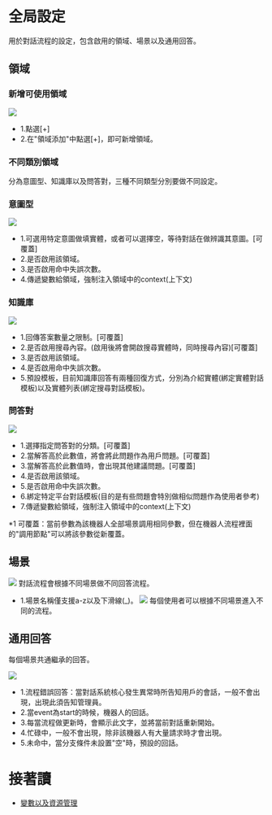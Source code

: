 # 全局設定
用於對話流程的設定，包含啟用的領域、場景以及通用回答。

## 領域

### 新增可使用領域
![](../../../../images/docs/Image059.png)
- 1.點選[+]
- 2.在"領域添加"中點選[+]，即可新增領域。

### 不同類別領域
分為意圖型、知識庫以及問答對，三種不同類型分別要做不同設定。

### 意圖型
![](../../../../images/docs/Image060.png)
- 1.可選用特定意圖做填實體，或者可以選擇空，等待對話在做辨識其意圖。[可覆蓋]
- 2.是否啟用該領域。
- 3.是否啟用命中失誤次數。
- 4.傳遞變數給領域，強制注入領域中的context(上下文)

### 知識庫
![](../../../../images/docs/Image062.png)
- 1.回傳答案數量之限制。[可覆蓋]
- 2.是否啟用搜尋內容。(啟用後將會開啟搜尋實體時，同時搜尋內容)[可覆蓋]
- 3.是否啟用該領域。
- 4.是否啟用命中失誤次數。
- 5.預設模板，目前知識庫回答有兩種回復方式，分別為介紹實體(綁定實體對話模板)以及實體列表(綁定搜尋對話模板)。

### 問答對
![](../../../../images/docs/Image061.png)
- 1.選擇指定問答對的分類。[可覆蓋]
- 2.當解答高於此數值，將會將此問題作為用戶問題。[可覆蓋]
- 3.當解答高於此數值時，會出現其他建議問題。[可覆蓋]
- 4.是否啟用該領域。
- 5.是否啟用命中失誤次數。
- 6.綁定特定平台對話模板(目的是有些問題會特別做相似問題作為使用者參考)
- 7.傳遞變數給領域，強制注入領域中的context(上下文)

*1 可覆蓋：當前參數為該機器人全部場景調用相同參數，但在機器人流程裡面的"調用節點"可以將該參數從新覆蓋。

## 場景

![](../../../../images/docs/Image063.png)
對話流程會根據不同場景做不同回答流程。
- 1.場景名稱僅支援a-z以及下滑線(_)。
![](../../../../images/docs/Image064.png)
每個使用者可以根據不同場景進入不同的流程。

## 通用回答

每個場景共通繼承的回答。

![](../../../../images/docs/Image065.png)
- 1.流程錯誤回答：當對話系統核心發生異常時所告知用戶的會話，一般不會出現，出現此須告知管理員。
- 2.當event為start的時候，機器人的回話。
- 3.每當流程做更新時，會顯示此文字，並將當前對話重新開始。
- 4.忙碌中，一般不會出現，除非該機器人有大量請求時才會出現。
- 5.未命中，當分支條件未設置"空"時，預設的回話。

# 接著讀
- [變數以及資源管理](../../tutorials/docs/bot-resource.html)